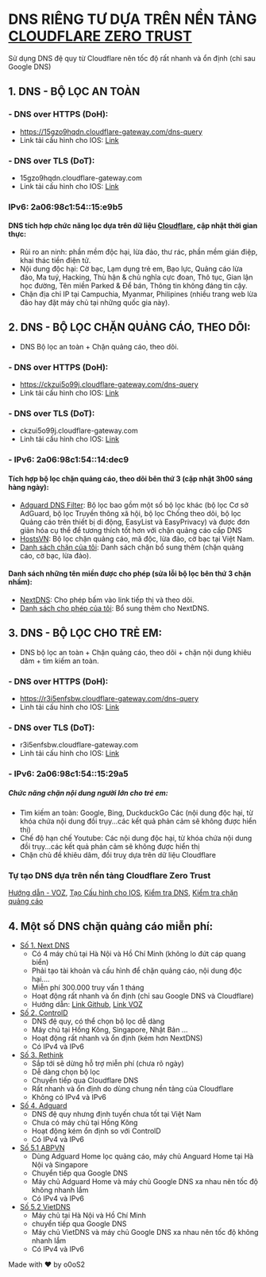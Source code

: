 # DNS RIÊNG TƯ DỰA TRÊN NỀN TẢNG [CLOUDFLARE ZERO TRUST](https://www.cloudflare.com/zero-trust/)
Sử dụng DNS đệ quy từ Cloudflare nên tốc độ rất nhanh và ổn định (chỉ sau Google DNS)
## 1. DNS - BỘ LỌC AN TOÀN
### - DNS over HTTPS (DoH):
* https://15gzo9hqdn.cloudflare-gateway.com/dns-query
* Link tải cấu hình cho IOS: [Link](https://app.box.com/s/3irg0nqq93jmhjreu03n6h0f60sejhh5)
 ### - DNS over TLS (DoT):
* 15gzo9hqdn.cloudflare-gateway.com
* Link tải cấu hình cho IOS: [Link](https://app.box.com/s/ky52fiqeeidjiyewxzpzu1qc3l10l6ea)
### IPv6: 2a06:98c1:54::15:e9b5
#### DNS tích hợp chức năng lọc dựa trên dữ liệu [Cloudflare](https://www.cloudflare.com/), cập nhật thời gian thực:
- Rủi ro an ninh: phần mềm độc hại, lừa đảo, thư rác, phần mềm gián điệp, khai thác tiền điện tử.
- Nội dung độc hại: Cờ bạc, Lạm dụng trẻ em, Bạo lực, Quảng cáo lừa đảo, Ma tuý, Hacking, Thù hận & chủ nghĩa cực đoan, Thô tục, Gian lận học đường, Tên miền Parked & Để bán, Thông tin không đáng tin cậy.
- Chặn địa chỉ IP tại Campuchia, Myanmar, Philipines (nhiều trang web lừa đảo hay đặt máy chủ tại những quốc gia này).

## 2. DNS - BỘ LỌC CHẶN QUẢNG CÁO, THEO DÕI:
- DNS Bộ lọc an toàn + Chặn quảng cáo, theo dõi.
### - DNS over HTTPS (DoH):
* https://ckzui5o99j.cloudflare-gateway.com/dns-query
* Link tải cấu hình cho IOS: [Link](https://app.box.com/s/ecz35292kaimiuw1njtn9y34mieqnc7z)
### - DNS over TLS (DoT):
* ckzui5o99j.cloudflare-gateway.com
* Linh tải cấu hình cho IOS: [Link](https://app.box.com/s/dnqyazkux2av1cc1tr0zsxq9w7er5o0l)
### - IPv6: 2a06:98c1:54::14:dec9
#### Tích hợp bộ lọc chặn quảng cáo, theo dõi bên thứ 3 (cập nhật 3h00 sáng hàng ngày): 
- [Adguard DNS Filter](https://github.com/AdguardTeam/AdGuardSDNSFilter): Bộ lọc bao gồm một số bộ lọc khác (bộ lọc Cơ sở AdGuard, bộ lọc Truyền thông xã hội, bộ lọc Chống theo dõi, bộ lọc Quảng cáo trên thiết bị di động, EasyList và EasyPrivacy) và được đơn giản hóa cụ thể để tương thích tốt hơn với chặn quảng cáo cấp DNS
- [HostsVN](https://github.com/bigdargon/hostsVN): Bộ lọc chặn quảng cáo, mã độc, lừa đảo, cờ bạc tại Việt Nam.
- [Danh sách chặn của tôi](https://raw.githubusercontent.com/o0oS2/DNS-Filter/main/Denylist): Danh sách chặn bổ sung thêm (chặn quảng cáo, cờ bạc, lừa đảo).
#### Danh sách những tên miền được cho phép (sửa lỗi bộ lọc bên thứ 3 chặn nhầm):
- [NextDNS](https://raw.githubusercontent.com/nextdns/click-tracking-domains/main/domains): Cho phép bấm vào link tiếp thị và theo dõi.
- [Danh sách cho phép của tôi](https://raw.githubusercontent.com/o0oS2/DNS-Filter/main/Allowlist): Bổ sung thêm cho NextDNS.
## 3. DNS - BỘ LỌC CHO TRẺ EM:
- DNS bộ lọc an toàn + Chặn quảng cáo, theo dõi + chặn nội dung khiêu dâm + tìm kiếm an toàn.
### - DNS over HTTPS (DoH):
* https://r3i5enfsbw.cloudflare-gateway.com/dns-query
* Linh tải cấu hình cho IOS: [Link](https://app.box.com/s/v4bzil3wvzagkdolh4swmcifnxe137u2)
### - DNS over TLS (DoT):
* r3i5enfsbw.cloudflare-gateway.com
* Linh tải cấu hình cho IOS: [Link](https://app.box.com/s/pffloolmgvkcezx9yopyn8ockomu9ddz)
### - IPv6: 2a06:98c1:54::15:29a5

##### Chức năng chặn nội dung người lớn cho trẻ em:
- Tìm kiếm an toàn: Google, Bing, DuckduckGo Các (nội dung độc hại, từ khóa chứa nội dung đồi trụy...các kết quả phản cảm sẽ không được hiển thị)
- Chế độ hạn chế Youtube: Các nội dung độc hại, từ khóa chứa nội dung đồi trụy...các kết quả phản cảm sẽ không được hiển thị
- Chặn chủ đề khiêu dâm, đồi truỵ dựa trên dữ liệu Cloudflare

### Tự tạo DNS dựa trên nền tảng Cloudflare Zero Trust
[Hướng dẫn - VOZ](https://voz.vn/t/huong-dan-dung-cloudflare-zero-trust.822971/), [Tạo Cấu hình cho IOS](https://dns.notjakob.com/tool.html), [Kiểm tra DNS](https://www.dnscheck.tools/), [Kiểm tra chặn quảng cáo](https://d3ward.github.io/toolz/adblock.html)

## 4. Một số DNS chặn quảng cáo miễn phí:
- [Số 1. Next DNS](https://my.nextdns.io/)
  * Có 4 máy chủ tại Hà Nội và Hồ Chí Minh (không lo đứt cáp quang biển)
  * Phải tạo tài khoản và cấu hình để chặn quảng cáo, nội dung độc hại....
  * Miễn phí 300.000 truy vấn 1 tháng
  * Hoạt động rất nhanh và ổn định (chỉ sau Google DNS và Cloudflare)
  * Hướng dẫn: [Link Github](https://github.com/bigdargon/hostsVN/wiki/NextDNS), [Link VOZ](https://voz.vn/t/tat-tan-tat-ve-dich-vu-nextdns.522718/)
- [Số 2. ControlD](https://controld.com/free-dns)
  * DNS đệ quy, có thể chọn bộ lọc dễ dàng
  * Máy chủ tại Hồng Kông, Singapore, Nhật Bản ...
  * Hoạt động rất nhanh và ổn định (kém hơn NextDNS)
  * Có IPv4 và IPv6
- [Số 3. Rethink](https://rethinkdns.com/configure)
  * Sắp tới sẽ dừng hỗ trợ miễn phí (chưa rõ ngày)
  * Dễ dàng chọn bộ lọc
  * Chuyển tiếp qua Cloudflare DNS
  * Rất nhanh và ổn định do dùng chung nền tảng của Cloudflare
  * Không có IPv4 và IPv6
- [Số 4. Adguard](https://adguard-dns.io/en/public-dns.html)
  * DNS đệ quy nhưng định tuyến chưa tốt tại Việt Nam
  * Chưa có máy chủ tại Hồng Kông
  * Hoạt động kém ổn định so với ControlD
  * Có IPv4 và IPv6
- [Số 5.1 ABPVN](https://private-dns.abpvn.com/)
  * Dùng Adguard Home lọc quảng cáo, máy chủ Anguard Home tại Hà Nội và Singapore
  * Chuyển tiếp qua Google DNS
  * Máy chủ Adguard Home và máy chủ Google DNS xa nhau nên tốc độ không nhanh lắm
  * Có IPv4 và IPv6
- [Số 5.2 VietDNS](https://vietdns.vn/)
  * Máy chủ tại Hà Nội và Hồ Chí Minh
  * chuyển tiếp qua Google DNS
  * Máy chủ VietDNS và máy chủ Google DNS xa nhau nên tốc độ không nhanh lắm
  * Có IPv4 và IPv6

Made with ♥ by o0oS2
